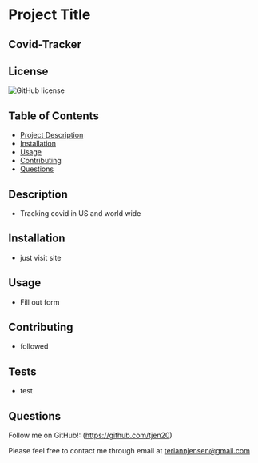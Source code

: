 
# Project Title
## Covid-Tracker

## License
![GitHub license](https://img.shields.io/badge/license-ISC-blue.svg)

## Table of Contents
* [Project Description](#description)   
* [Installation](#installation)
* [Usage](#usage)
* [Contributing](#contribution)
* [Questions](#questions)

## Description 
* Tracking covid in US and world wide
    
## Installation
* just visit site
    
## Usage 
* Fill out form
    
## Contributing
* followed

## Tests
* test

## Questions

Follow me on GitHub!: (https://github.com/tjen20)

Please feel free to contact me through email at teriannjensen@gmail.com


    